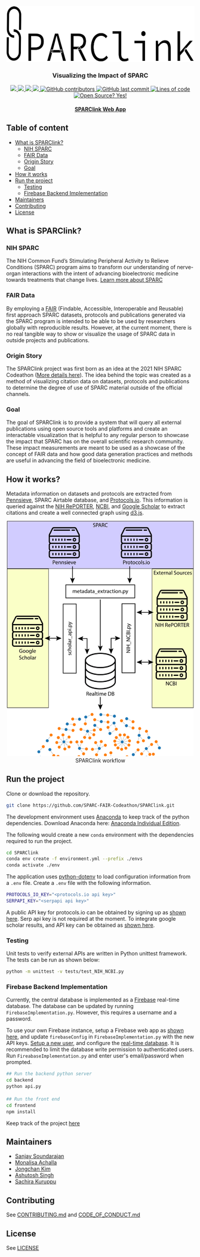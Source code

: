 <br/> <br/>

<p align="center">
  <a href="https://github.com/SPARC-FAIR-Codeathon/SPARClink">
    <img src="https://github.com/SPARC-FAIR-Codeathon/SPARClink/blob/main/docs/images/logo.svg" alt="SPARC link logo" height="150">
  </a>
  <br/>
  <h3 align="center">
    Visualizing the Impact of SPARC
  </h3>
</p>

<p align="center">
  <a href="https://github.com/SPARC-FAIR-Codeathon/SPARClink/blob/main/LICENSE" alt="GitHub license">
    <img src="https://img.shields.io/github/license/SPARC-FAIR-Codeathon/SPARClink" />
  </a>
  <a href="https://github.com/SPARC-FAIR-Codeathon/SPARClink/stargazers" alt="GitHub stars">
    <img src="https://img.shields.io/github/stars/SPARC-FAIR-Codeathon/SPARClink" />
  </a>
  <a href="https://github.com/SPARC-FAIR-Codeathon/SPARClink/network" alt="GitHub forks">
    <img src="https://img.shields.io/github/forks/SPARC-FAIR-Codeathon/SPARClink" />
  </a>
  <a href="https://github.com/SPARC-FAIR-Codeathon/SPARClink/issues" alt="GitHub issues">
    <img src="https://img.shields.io/github/issues/SPARC-FAIR-Codeathon/SPARClink" />
  </a>
  <a href="https://github.com/SPARC-FAIR-Codeathon/SPARClink/graphs/contributors">
    <img src="https://img.shields.io/github/contributors/SPARC-FAIR-Codeathon/SPARClink" alt="GitHub contributors">
  </a>
  <a href="#">
    <img src="https://img.shields.io/github/last-commit/SPARC-FAIR-Codeathon/SPARClink" alt="GitHub last commit">
  </a>
  <a href="#">
    <img src="https://img.shields.io/tokei/lines/github/SPARC-FAIR-Codeathon/SPARClink" alt="Lines of code">
  </a>
  <a href="#">
    <img src="https://badgen.net/badge/Open%20Source%20%3F/Yes%21/blue?icon=github" alt="Open Source? Yes!">
  </a>
  <br/> 
</p>

<h4 align="center">
  <a href="https://sparclink-f151d.web.app/sparclink" target="_blank">SPARClink Web App</a>
</h4>

## Table of content
- [What is SPARClink?](#what-is-sparclink)
  - [NIH SPARC](#nih-sparc)
  - [FAIR Data](#fair-data)
  - [Origin Story](#origin-story)
  - [Goal](#goal)
- [How it works](#how-it-works)
- [Run the project](#run-the-project)
  - [Testing](#testing)
  - [Firebase Backend Implementation](#firebase-backend-implementation)
- [Maintainers](#maintainers)
- [Contributing](#contributing)
- [License](#license)

## What is SPARClink?
### NIH SPARC
The NIH Common Fund’s Stimulating Peripheral Activity to Relieve Conditions (SPARC) program aims to transform our understanding of nerve-organ interactions with the intent of advancing bioelectronic medicine towards treatments that change lives. [Learn more about SPARC](https://sparc.science/)

### FAIR Data
By employing a [FAIR](https://www.nature.com/articles/sdata201618) (Findable, Accessible, Interoperable and Reusable) first approach SPARC datasets, protocols and publications generated via the SPARC program is intended to be able to be used by researchers globally with reproducible results. However, at the current moment, there is no real tangible way to show or visualize the usage of SPARC data in outside projects and publications. 

### Origin Story
The SPARClink project was first born as an idea at the 2021 NIH SPARC Codeathon ([More details here](https://sparc.science/help/2021-sparc-fair-codeathon)). The idea behind the topic was created as a method of visualizing citation data on datasets, protocols and publications to determine the degree of use of SPARC material outside of the official channels.

### Goal
The goal of SPARClink is to provide a system that will query all external publications using open source tools and platforms and create an interactable visualization that is helpful to any regular person to showcase the impact that SPARC has on the overall scientific research community. These impact measurements are meant to be used as a showcase of the concept of FAIR data and how good data generation practices and methods are useful in advancing the field of bioelectronic medicine. 

## How it works?
Metadata information on datasets and protocols are extracted from [Pennsieve](https://app.pennsieve.io/), SPARC Airtable database, and [Protocols.io](https://www.protocols.io/workspaces/sparc). This information is queried against the [NIH RePORTER](https://api.reporter.nih.gov/), [NCBI](https://www.ncbi.nlm.nih.gov/), and [Google Scholar](https://serpapi.com/google-scholar-api) to extract citations and create a well connected graph using [d3.js](https://d3js.org/). 

<p align="center">
  <!--<img src="https://user-images.githubusercontent.com/21206996/125478715-d5f83b6f-8a6d-4ef8-a845-952baa27d8da.png" />-->
  <img src="https://github.com/SPARC-FAIR-Codeathon/SPARClink/blob/main/docs/images/sparclink_block_diagram-01.png" width="500"/>
  <br/>
  <span> SPARClink workflow </span>
</p>

## Run the project
Clone or download the repository.
``` bash
git clone https://github.com/SPARC-FAIR-Codeathon/SPARClink.git
```

The development environment uses [Anaconda](https://www.anaconda.com/products/individual) to keep track of the python dependencies. Download Anaconda here: [Anaconda Individual Edition](https://www.anaconda.com/products/individual).

The following would create a new `conda` environment with the dependencies required to run the project.
``` bash
cd SPARClink
conda env create -f environment.yml --prefix ./envs 
conda activate ./env
```
The application uses [python-dotenv](https://github.com/theskumar/python-dotenv) to load configuration information from a `.env` file. Create a `.env` file with the following information.
``` bash
PROTOCOLS_IO_KEY="<protocols.io api key>"
SERPAPI_KEY="<serpapi api key>"
```
A public API key for protocols.io can be obtained by signing up as [shown here](https://www.protocols.io/developers). Serp api key is not required at the moment. To integrate google scholar results, and API key can be obtained as [shown here](https://serpapi.com/).

### Testing
Unit tests to verify external APIs are written in Python unittest framework. The tests can be run as shown below:
``` bash
python -m unittest -v tests/test_NIH_NCBI.py
```

### Firebase Backend Implementation
Currently, the central database is implemented as a [Firebase](https://firebase.google.com/) real-time database. The database can be updated by running `FirebaseImplementation.py`. However, this requires a username and a password.

To use your own Firebase instance, setup a Firebase web app as [shown here](https://firebase.google.com/docs/web/setup), and update `firebaseConfig` in `FirebaseImplementation.py` with the new API keys. [Setup a new user](https://firebase.google.com/docs/auth/web/password-auth), and configure the [real-time database](https://firebase.google.com/docs/database/web/start). It is recommended to limit the database write permission to authenticated users. Run `FireabaseImplementation.py` and enter user's email/password when prompted.

``` bash
## Run the backend python server
cd backend
python api.py

## Run the front end
cd frontend
npm install
```


Keep track of the project [here](https://github.com/SPARC-FAIR-Codeathon/SPARClink/projects/1)

## Maintainers
* [Sanjay Soundarajan](https://github.com/megasanjay)
* [Monalisa Achalla](https://github.com/a-monalisa)
* [Jongchan Kim](https://github.com/Kim-Jongchan)
* [Ashutosh Singh](https://github.com/Ashutosh1712)
* [Sachira Kuruppu](https://github.com/rsachira-abi)

## Contributing
See [CONTRIBUTING.md](./CONTRIBUTING.md) and [CODE_OF_CONDUCT.md](./CODE_OF_CONDUCT.md)

## License
See [LICENSE](./LICENSE)


